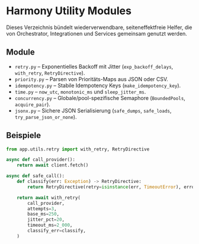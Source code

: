 # Harmony Utility Modules

Dieses Verzeichnis bündelt wiederverwendbare, seiteneffektfreie Helfer, die von
Orchestrator, Integrationen und Services gemeinsam genutzt werden.

## Module

- `retry.py` – Exponentielles Backoff mit Jitter (`exp_backoff_delays`,
  `with_retry`, `RetryDirective`).
- `priority.py` – Parsen von Prioritäts-Maps aus JSON oder CSV.
- `idempotency.py` – Stabile Idempotency Keys (`make_idempotency_key`).
- `time.py` – `now_utc`, `monotonic_ms` und `sleep_jitter_ms`.
- `concurrency.py` – Globale/pool-spezifische Semaphore (`BoundedPools`,
  `acquire_pair`).
- `jsonx.py` – Sichere JSON Serialisierung (`safe_dumps`, `safe_loads`,
  `try_parse_json_or_none`).

## Beispiele

```python
from app.utils.retry import with_retry, RetryDirective

async def call_provider():
    return await client.fetch()

async def safe_call():
    def classify(err: Exception) -> RetryDirective:
        return RetryDirective(retry=isinstance(err, TimeoutError), error=err)

    return await with_retry(
        call_provider,
        attempts=3,
        base_ms=250,
        jitter_pct=20,
        timeout_ms=2_000,
        classify_err=classify,
    )
```
